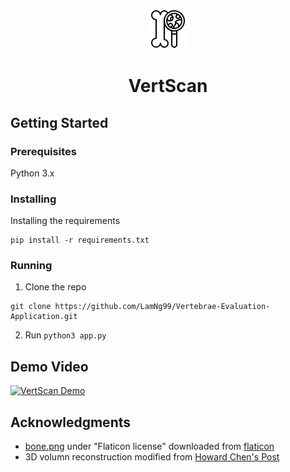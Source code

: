 <div align="center">

![Vertebral Scan](./icon/bone.png) 

# VertScan

</div>

## Getting Started

### Prerequisites

Python 3.x

### Installing

Installing the requirements

```
pip install -r requirements.txt
```

### Running 

1. Clone the repo

```
git clone https://github.com/LamNg99/Vertebrae-Evaluation-Application.git
```

2. Run `python3 app.py`

## Demo Video

[![VertScan Demo](https://img.youtube.com/vi/PU7ogfivMOU/0.jpg)](https://youtu.be/PU7ogfivMOU)


## Acknowledgments
- [bone.png](https://github.com/LamNg99/Vertebrae-Evalution-Application/blob/main/icon/bone.png) under "Flaticon license" downloaded from [flaticon](https://www.flaticon.com/free-icon/bone_753151?term=bone+serach&related_id=753151) 
- 3D volumn reconstruction modified from [Howard Chen's Post](https://www.raddq.com/dicom-processing-segmentation-visualization-in-python/)

